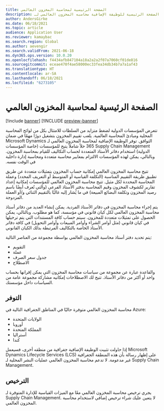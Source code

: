 ```yaml
---
title: الصفحة الرئيسية لمحاسبة المخزون العالمي
description: هذا الموضوع هو الصفحة الرئيسية للوظيفة الإضافية محاسبه المخزون العالمي لـ Microsoft Dynamics 365 Supply Chain Management.
author: AndersGirke
ms.date: 06/18/2021
ms.topic: article
audience: Application User
ms.reviewer: kamaybac
ms.search.region: Global
ms.author: aevengir
ms.search.validFrom: 2021-06-18
ms.dyn365.ops.version: 10.0.20
ms.openlocfilehash: f4434afb847104a18a2a2a2f07a7060cf01de816
ms.sourcegitcommit: eceae470f4ae58000ec33fea34db34b7a7a1af43
ms.translationtype: HT
ms.contentlocale: ar-SA
ms.lasthandoff: 06/18/2021
ms.locfileid: "6273105"
---
```

# <a name="global-inventory-accounting-home-page"></a>الصفحة الرئيسية لمحاسبة المخزون العالمي

[!include [banner](../includes/banner.md)]
[!INCLUDE [preview-banner](../includes/preview-banner.md)]

‏‫تتعرض المؤسسات الدولية لضغط متزايد من السلطات للامتثال بكل من لوائح المحاسبة المحلية ومبادئ المحاسبة العالمية. يلعب تقييم المخزون بتشغيل دورًا مهمًا في ضمان التوافق. توفر الوظيفة الإضافية لمحاسبة المخزون العالمي لـ Microsoft Dynamics 365 Supply Chain Management حلاً شاملاً يتيح للمؤسسات (خاصة المؤسسات الدولية) استخدام دفاتر الأستاذ المتعددة لحساب التكاليف للقيام بمحاسبة المخزون. وبالتالي، يمكن لهذه المؤسسات الالتزام بمعايير محاسبة متعددة ومحاسبة إدارة داخلية في الوقت نفسه.

تتيح محاسبة المخزون العالمي إمكانية حساب المخزون بتمثيلات متعددة عن طريق تطبيق طريقة التقييم المناسبة (التكلفة القياسية أو المتوسط أو التعريف المحدد) وعملة المحاسبة المحددة لكل مثيل. تتيح محاسبة المخزون العالمي للمؤسسات إمكانية إعداد تقارير لكشوف المخزون وقيم المحاسبة بدفتر الأستاذ الفرعي (والتي تُعرف أيضًا باسم رصيد المخزون وتكلفة البضائع المبيعة) في ما يُشار إليه غالبًا بالتقييم الثنائي و/أو العملة المزدوجة.

يتم إجراء محاسبة المخزون في دفاتر الأستاذ الفردية. يمكن إنشاء العديد من دفاتر أستاذ محاسبة المخزون العالمي لكل كيان قانوني في مؤسسة، كما هو مطلوب. وبالتالي، يمكن الحصول على تمثيلات متعددة للمخزون. سيتم حساب كافة المستندات التي يتم ترحيلها في كيان قانوني (مثل أوامر الشراء وأوامر المبيعات وأوامر التحويل) في كافة دفاتر الأستاذ الخاصة بالتكاليف المرتبطة بذلك الكيان القانوني.

يتم تحديد دفتر أستاذ محاسبة المخزون العالمي بواسطة مجموعة من العناصر التالية:

- التقويم
- عملة
- جدول سعر الصرف
- الاصطلاح

والقاعدة عبارة عن مجموعة من سياسات محاسبة المخزون التي يمكن إقرانها بحساب واحد أو أكثر من دفاتر الأستاذ. تتيح لك الاصطلاحات إمكانيه مشاركة مجموعة عامة من السياسات داخل مؤسستك.

## <a name="availability"></a>التوفر

محاسبة المخزون العالمي متوفرة حاليًا في المناطق الجغرافية التالية في Azure:

- الولايات المتحدة
- أوروبا
- المملكة المتحدة
- أستراليا
- كندا

إذا حاولت تثبيت الوظيفة الإضافية جغرافية من منطقه أخرى، فسيعمل Microsoft Dynamics Lifecycle Services (LCS) على إظهار رسالة بأن هذه المنطقة الجغرافية غير مدعومة. لا تدعم محاسبة المخزون العالمي عمليات النشر المحلية لـ Supply Chain Management.

## <a name="licensing"></a>الترخيص

يجري ترخيص محاسبة المخزون العالمي معًا مع الميزات القياسية للإدارة المتوفرة لـ Supply Chain Management. لا يتعين عليك شراء ترخيص إضافي لاستخدام محاسبة المخزون العالمي.

